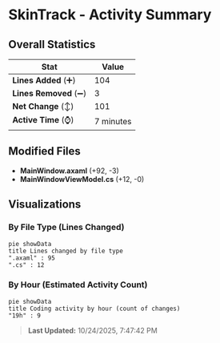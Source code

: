 # SkinTrack - Activity Summary 

## Overall Statistics

| Stat                   | Value                                                             |
| ---------------------- | ----------------------------------------------------------------- |
| **Lines Added** (➕)   | 104                                          |
| **Lines Removed** (➖) | 3                                        |
| **Net Change** (↕)    | 101                |
| **Active Time** (⌚)   | 7 minutes |


## Modified Files
- **MainWindow.axaml** (+92, -3)
- **MainWindowViewModel.cs** (+12, -0)

## Visualizations

### By File Type (Lines Changed)

```mermaid
pie showData
title Lines changed by file type
".axaml" : 95
".cs" : 12
```

### By Hour (Estimated Activity Count)

```mermaid
pie showData
title Coding activity by hour (count of changes)
"19h" : 9
```


> **Last Updated:** 10/24/2025, 7:47:42 PM